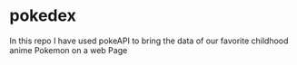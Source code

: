# pokedex
In this repo I have used pokeAPI to bring the data of our favorite childhood anime Pokemon on a web Page
